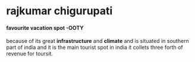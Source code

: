 
# rajkumar chigurupati
#### favourite vacation spot -OOTY
because of its great **infrastructure** and __climate__ and is situated in southern part of india and it is the main tourist spot in india it collets three forth of revenue for toursit. 
